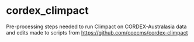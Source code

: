 # cordex_climpact
Pre-processing steps needed to run Climpact on CORDEX-Australasia data and edits made to scripts from https://github.com/coecms/cordex-climpact
